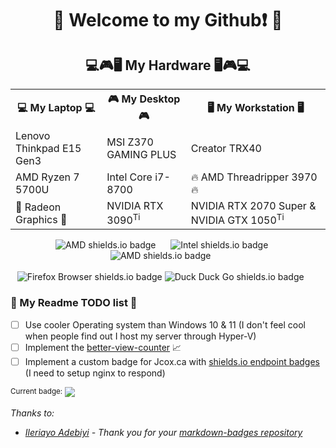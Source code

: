 <h1 align="center">👋 Welcome to my Github❗ 👋</h1>


<h2 align="center"> 💻🎮🖥️ My Hardware 🖥️🎮💻</h2> 
<table align='center'>
  <tr>
    <th> 💻 My Laptop 💻 </th> 
    <th> 🎮 My Desktop 🎮 </th>
    <th> 🖥️ My Workstation 🖥️ </th>  
  </tr>
  <tr>
    <td> Lenovo Thinkpad E15 Gen3 </td>
    <td> MSI Z370 GAMING PLUS </td>
    <td> Creator TRX40  </td>
  </tr>
  <tr>
     <td> AMD Ryzen 7 5700U </td> 
    <td> Intel Core i7-8700 </td>
    <td> 🔥 AMD Threadripper 3970 🔥</td>
  </tr>
  <tr>
   <td> 🦾 Radeon Graphics 🦾</td> <td> NVIDIA RTX 3090<sup>Ti</sup> </td> <td>  NVIDIA RTX 2070 Super & NVIDIA GTX 1050<sup>Ti</sup></td> 
  </tr>
<!-- Work in progress Rows
<tr> <td>16GB @ 3200 </td> <td> 32GB @ 3200 </td> <td> 128GB ECC @ 3200 </td> <tr> 
<tr> <td> WD Blue SN570 1TB </td> <td>  Samsung 980 PRO 1TB </td> <td>  Samsung EVO 990 </td> </tr>
-->
</table>

<!-- Badges Here -->
<div align='center'>
  <img alt='AMD shields.io badge' src='https://img.shields.io/badge/AMD-%23000000.svg?style=for-the-badge&logo=amd&logoColor=orange' />  &nbsp;&nbsp;&nbsp;&nbsp;
  <img alt='Intel shields.io badge' src='https://img.shields.io/badge/intel-%230068B5%20.svg?style=for-the-badge&logo=intel&logoColor=white' /> &nbsp;&nbsp;&nbsp;&nbsp;
  <img alt='AMD shields.io badge' src='https://img.shields.io/badge/nVIDIA-%2376B900.svg?style=for-the-badge&logo=nVIDIA&logoColor=white' /> &nbsp;&nbsp;&nbsp;&nbsp;&nbsp;
</div>
 <br/>
<div align='center'>
  <img alt='Firefox Browser shields.io badge' src='https://img.shields.io/badge/Firefox_Browser-FF7139?style=for-the-badge&logo=Firefox-Browser&logoColor=white'/> <img alt='Duck Duck Go shields.io badge' src='https://img.shields.io/badge/DuckDuckGo-DE5833?style=for-the-badge&logo=DuckDuckGo&logoColor=white' /> &nbsp;&nbsp;&nbsp;&nbsp;&nbsp;
</div>

<h3> 📔 My Readme TODO list 📝 </h3>

- [ ] Use cooler Operating system than Windows 10 & 11 (I don't feel cool when people find out I host my server through Hyper-V)
- [ ] Implement the [better-view-counter](https://github.com/hi019/better-view-counter?tab=readme-ov-file) 📈 
- [ ] Implement a custom badge for Jcox.ca with [shields.io endpoint badges](https://shields.io/badges/endpoint-badge) (I need to setup nginx to respond)
<div> <sup>Current badge:</sup> <img src='https://img.shields.io/endpoint?url=https%3A%2F%2Fjcox.ca%2Fversion%2Fversion.json&link=https%3A%2F%2Fjcox.ca'/></div> 



<!--
Here are some ideas to get you started:
- 🔭 I’m currently working on ...
- 🌱 I’m currently learning ...
- 👯 I’m looking to collaborate on ...
- 🤔 I’m looking for help with ...
- 💬 Ask me about ...
- 📫 How to reach me: ...
- 😄 Pronouns: ...
- ⚡ Fun fact: ...
-->

_Thanks to:_
- _[Ileriayo Adebiyi](https://github.com/Ileriayo) - Thank you for your [markdown-badges repository](https://github.com/Ileriayo/markdown-badges)_

